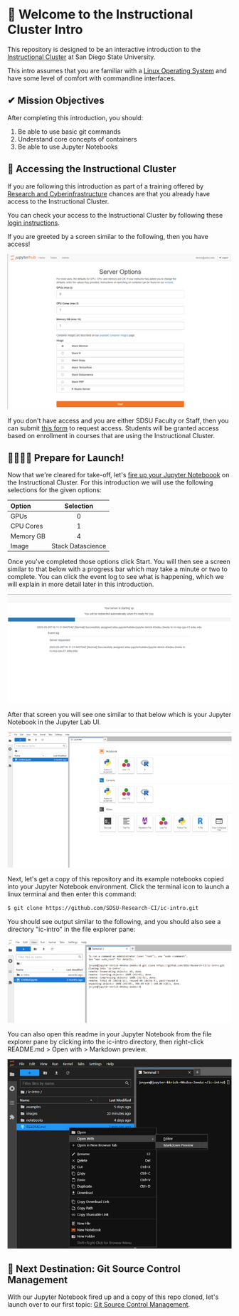 # 👋 Welcome to the Instructional Cluster Intro
This repository is designed to be an interactive introduction to the [Instructional Cluster](https://sdsu-research-ci.github.io/instructionalcluster) at San Diego State University.

This intro assumes that you are familiar with a [Linux Operating System](https://en.wikipedia.org/wiki/Linux) and have some level of comfort with commandline interfaces.

## ✔ Mission Objectives
After completing this introduction, you should:
1. Be able to use basic git commands
2. Understand core concepts of containers
3. Be able to use Jupyter Notebooks

## 🔑 Accessing the Instructional Cluster
If you are following this introduction as part of a training offered by [Research and Cyberinfrastructure](https://it.sdsu.edu/research) chances are that you already have access to the Instructional Cluster.

You can check your access to the Instructional Cluster by following these [login instructions](https://sdsu-research-ci.github.io/instructionalcluster/students/loggingin).

If you are greeted by a screen similar to the following, then you have access!

![access](./images/access1.png)

If you don't have access and you are either SDSU Faculty or Staff, then you can submit [this form](https://sdsu.service-now.com/sp?id=sc_cat_item&sys_id=c4ce9d52db0e68509804f271399619a4&sysparm_category=29ac153fdbbf4c9024094672399619e9) to request access. Students will be granted access based on enrollment in courses that are using the Instructional Cluster.

## 👨‍🚀👩‍🚀 Prepare for Launch!
Now that we're cleared for take-off, let's [fire up your Jupyter Noteboook](https://sdsu-research-ci.github.io/instructionalcluster/students/launchcontainer) on the Instructional Cluster. For this introduction we will use the following selections for the given options:

Option    | Selection
:---------|:---------:
GPUs      | 0
CPU Cores | 1
Memory GB | 4
Image     | Stack Datascience

Once you've completed those options click Start. You will then see a screen similar to that below with a progress bar which may take a minute or two to complete. You can click the event log to see what is happening, which we will explain in more detail later in this introduction.

![notebook progress bar](./images/get-started1.png)

After that screen you will see one similar to that below which is your Jupyter Notebook in the Jupyter Lab UI.

![jupyter notebook](./images/get-started2.png)

Next, let's get a copy of this repository and its example notebooks copied into your Jupyter Notebook environment. Click the terminal icon to launch a linux terminal and then enter this command:

```bash
$ git clone https://github.com/SDSU-Research-CI/ic-intro.git
```

You should see output similar to the following, and you should also see a directory "ic-intro" in the file explorer pane:

![cloning ic-intro repository](./images/get-started3.png)

You can also open this readme in your Jupyter Notebook from the file explorer pane by clicking into the ic-intro directory, then right-click README.md > Open with > Markdown preview.

![preview readme](./images/get-started4.png)

## 🚀 Next Destination: Git Source Control Management
With our Jupyter Notebook fired up and a copy of this repo cloned, let's launch over to our first topic: [Git Source Control Management](./notebooks/git.ipynb).